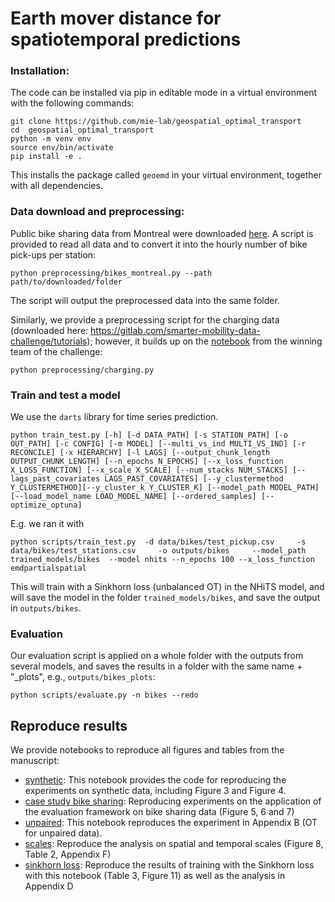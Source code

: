 # Earth mover distance for spatiotemporal predictions


### Installation:

The code can be installed via pip in editable mode in a virtual environment with the following commands:

```
git clone https://github.com/mie-lab/geospatial_optimal_transport
cd  geospatial_optimal_transport
python -m venv env
source env/bin/activate
pip install -e .
```
This installs the package called `geoemd` in your virtual environment, together with all dependencies. 

### Data download and preprocessing:

Public bike sharing data from Montreal were downloaded [here](https://www.kaggle.com/datasets/aubertsigouin/biximtl). A script is provided to read all data and to convert it into the hourly number of bike pick-ups per station:

```
python preprocessing/bikes_montreal.py --path path/to/downloaded/folder
```

The script will output the preprocessed data into the same folder.

Similarly, we provide a preprocessing script for the charging data (downloaded here: https://gitlab.com/smarter-mobility-data-challenge/tutorials); however, it builds up on the [notebook]( https://github.com/arthur-75/Smarter-Mobility-Data-Challenge/blob/main/notebook/cleaning.ipynb) from the winning team of the challenge:


```
python preprocessing/charging.py
```

### Train and test a model

We use the `darts` library for time series prediction.

```
python train_test.py [-h] [-d DATA_PATH] [-s STATION_PATH] [-o OUT_PATH] [-c CONFIG] [-m MODEL] [--multi_vs_ind MULTI_VS_IND] [-r RECONCILE] [-x HIERARCHY] [-l LAGS] [--output_chunk_length OUTPUT_CHUNK_LENGTH] [--n_epochs N_EPOCHS] [--x_loss_function X_LOSS_FUNCTION] [--x_scale X_SCALE] [--num_stacks NUM_STACKS] [--lags_past_covariates LAGS_PAST_COVARIATES] [--y_clustermethod Y_CLUSTERMETHOD][--y_cluster_k Y_CLUSTER_K] [--model_path MODEL_PATH] [--load_model_name LOAD_MODEL_NAME] [--ordered_samples] [--optimize_optuna]
```

E.g. we ran it with 

```
python scripts/train_test.py  -d data/bikes/test_pickup.csv     -s data/bikes/test_stations.csv     -o outputs/bikes     --model_path trained_models/bikes  --model nhits --n_epochs 100 --x_loss_function emdpartialspatial
```
This will train with a Sinkhorn loss (unbalanced OT) in the NHiTS model, and will save the model in the folder `trained_models/bikes`, and save the output in `outputs/bikes`.

### Evaluation

Our evaluation script is applied on a whole folder with the outputs from several models, and saves the results in a folder with the same name + "_plots", e.g., `outputs/bikes_plots`:

```
python scripts/evaluate.py -n bikes --redo 
```

## Reproduce results

We provide notebooks to reproduce all figures and tables from the manuscript:

* [synthetic](notebooks/synthetic_example.ipynb): This notebook provides the code for reproducing the experiments on synthetic data, including Figure 3 and Figure 4.
* [case study bike sharing](notebooks/bike_sharing_case_study.ipynb): Reproducing experiments on the application of the evaluation framework on bike sharing data (Figure 5, 6 and 7)
* [unpaired](notebooks/unpaired_ot.ipynb): This notebook reproduces the experiment in Appendix B (OT for unpaired data).
* [scales](notebooks/scales.ipynb): Reproduce the analysis on spatial and temporal scales (Figure 8, Table 2, Appendix F)
* [sinkhorn loss](notebooks/sinkhorn_loss.ipynb): Reproduce the results of training with the Sinkhorn loss with this notebook (Table 3, Figure 11) as well as the analysis in Appendix D
